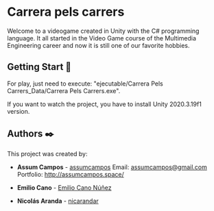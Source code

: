# Carrera pels carrers
Welcome to a videogame created in Unity with the C# programming language. It all started in the Video Game course of the Multimedia Engineering career and now it is still one of our favorite hobbies.


## Getting Start 🚀

For play, just need to execute: "ejecutable/Carrera Pels Carrers_Data/Carrera Pels Carrers.exe".

If you want to watch the project, you have to install Unity 2020.3.19f1 version.


## Authors ✒️

This project was created by:

* **Assum Campos** - [assumcampos](https://github.com/assumcampos)
Email: assumcampos@gmail.com
Portfolio: http://assumcampos.space/


* **Emilio Cano** - [Emilio Cano Núñez](https://github.com/EmixVorteX15)


* **Nicolás Aranda** - [nicarandar](https://github.com/nicarandar)

